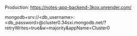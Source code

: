 Production: https://notes-app-backend-3kox.onrender.com/

mongodb+srv://<db_username>:<db_password>@cluster0.34sxi.mongodb.net/?retryWrites=true&w=majority&appName=Cluster0